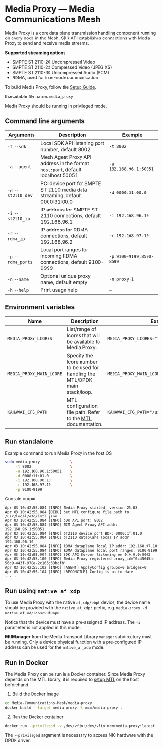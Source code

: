 # Media Proxy — Media Communications Mesh

Media Proxy is a core data plane transmission handling component running on every node in the Mesh.
SDK API establishes connections with Media Proxy to send and receive media streams.
   
**Supported streaming options**

* SMPTE ST 2110-20 Uncompressed Video
* SMPTE ST 2110-22 Compressed Video (JPEG XS)
* SMPTE ST 2110-30 Uncompressed Audio (PCM)
* RDMA, used for inter-node communication

To build Media Proxy, follow the [Setup Guide](SetupGuide.md).

Executable file name: `media_proxy`

Media Proxy should be running in privileged mode.

## Command line arguments

| Arguments           | Description                                                                     | Example                  |
|---------------------|---------------------------------------------------------------------------------|--------------------------|
| `-t` `--sdk`        | Local SDK API listening port number, default 8002                               | `-t 8002`                |
| `-a` `--agent`      | Mesh Agent Proxy API address in the format `host:port`, default localhost:50051 | `-a 192.168.96.1:50051`  |
| `-d` `--st2110_dev` | PCI device port for SMPTE ST 2110 media data streaming, default 0000:31:00.0    | `-d 0000:31:00.0`        |
| `-i` `--st2110_ip`  | IP address for SMPTE ST 2110 connections, default 192.168.96.1                  | `-i 192.168.96.10`       |
| `-r` `--rdma_ip`    | IP address for RDMA connections, default 192.168.96.2                           | `-r 192.168.97.10`       |
| `-p` `--rdma_ports` | Local port ranges for incoming RDMA connections, default 9100-9999              | `-p 9100-9199,8500-8599` |
| `-n` `--name`       | Optional unique proxy name, default empty                                       | `-n proxy-1`             |
| `-h` `--help`       | Print usage help                                                                | –                        |

## Environment variables

| Name                     | Description                                                                    | Example                            |
|--------------------------|--------------------------------------------------------------------------------|------------------------------------|
| `MEDIA_PROXY_LCORES`     | List/range of lcores that will be available to Media Proxy.                    | `MEDIA_PROXY_LCORES="1,5-9,64-69"` |
| `MEDIA_PROXY_MAIN_LCORE` | Specify the lcore number to be used for handling the MTL/DPDK main stack/loop. | `MEDIA_PROXY_MAIN_LCORE="32"`      |
| `KAHAWAI_CFG_PATH`       | MTL configuration file path. Refer to the [MTL](https://github.com/OpenVisualCloud/Media-Transport-Library/) documentation. | `KAHAWAI_CFG_PATH="/usr/local/etc/imtl.json"` |

## Run standalone
Example command to run Media Proxy in the host OS

```bash
sudo media_proxy              \
     -t 8002                  \
     -a 192.168.96.1:50051    \
     -d 0000:1f:01.0          \
     -i 192.168.96.10         \
     -r 192.168.97.10         \
     -p 9100-9199
```
Console output
```
Apr 03 10:42:55.084 [INFO] Media Proxy started, version 25.03
Apr 03 10:42:55.084 [DEBU] Set MTL configure file path to /usr/local/etc/imtl.json
Apr 03 10:42:55.084 [INFO] SDK API port: 8002
Apr 03 10:42:55.084 [INFO] MCM Agent Proxy API addr: 192.168.96.1:50051
Apr 03 10:42:55.084 [INFO] ST2110 device port BDF: 0000:1f:01.0
Apr 03 10:42:55.084 [INFO] ST2110 dataplane local IP addr: 192.168.96.10
Apr 03 10:42:55.084 [INFO] RDMA dataplane local IP addr: 192.168.97.10
Apr 03 10:42:55.084 [INFO] RDMA dataplane local port ranges: 9100-9199
Apr 03 10:42:55.094 [INFO] SDK API Server listening on 0.0.0.0:8002
Apr 03 10:42:55.100 [INFO] Media Proxy registered proxy_id="0c456d5a-56c9-443f-970e-2c165c33bcfb"
Apr 03 10:42:55.102 [INFO] [AGENT] ApplyConfig groups=0 bridges=0
Apr 03 10:42:55.104 [INFO] [RECONCILE] Config is up to date
. . .
```

## Run using `native_af_xdp`

To use Media Proxy with the native `af_xdp/ebpf` device, the device name should be
provided with the `native_af_xdp:` prefix, e.g. `media-proxy -d native_af_xdp:ens259f0np0`.

Notice that the device must have a pre-assigned IP address.
The `-i` parameter is not applied in this mode.

**MtlManager** from the Media Transport Library `manager` subdirectory must be running.
Only a device physical function with a pre-configured IP address can be used for the `native_af_xdp` mode.

## Run in Docker
The Media Proxy can be run in a Docker container.
Since Media Proxy depends on the MTL library, it is required to
[setup MTL](https://github.com/OpenVisualCloud/Media-Transport-Library/blob/main/doc/run.md) on the host beforehand.

1. Build the Docker image

```bash
cd Media-Communications-Mesh/media-proxy
docker build --target media-proxy -t mcm/media-proxy .
```

2. Run the Docker container

```bash
docker run --privileged -v /dev/vfio:/dev/vfio mcm/media-proxy:latest
```

The `--privileged` argument is necessary to access NIC hardware with the DPDK driver.

<!-- References -->
[license-img]: https://img.shields.io/badge/License-BSD_3--Clause-blue.svg
[license]: https://opensource.org/license/bsd-3-clause
